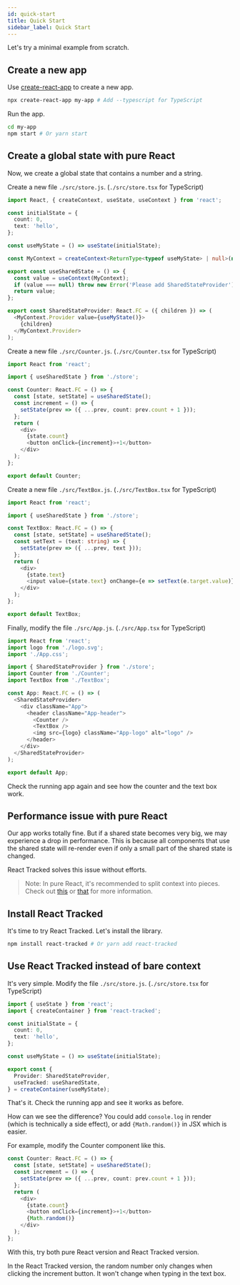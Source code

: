 ```yaml
---
id: quick-start
title: Quick Start
sidebar_label: Quick Start
---
```


Let's try a minimal example from scratch.

## Create a new app

Use [create-react-app](https://create-react-app.dev) to create a new app.

```bash
npx create-react-app my-app # Add --typescript for TypeScript
```

Run the app.

```bash
cd my-app
npm start # Or yarn start
```

## Create a global state with pure React

Now, we create a global state that contains a number and a string.

Create a new file `./src/store.js`. (`./src/store.tsx` for TypeScript)

```typescript ts2js
import React, { createContext, useState, useContext } from 'react';

const initialState = {
  count: 0,
  text: 'hello',
};

const useMyState = () => useState(initialState);

const MyContext = createContext<ReturnType<typeof useMyState> | null>(null);

export const useSharedState = () => {
  const value = useContext(MyContext);
  if (value === null) throw new Error('Please add SharedStateProvider');
  return value;
};

export const SharedStateProvider: React.FC = ({ children }) => (
  <MyContext.Provider value={useMyState()}>
    {children}
  </MyContext.Provider>
);
```

Create a new file `./src/Counter.js`. (`./src/Counter.tsx` for TypeScript)

```typescript ts2js
import React from 'react';

import { useSharedState } from './store';

const Counter: React.FC = () => {
  const [state, setState] = useSharedState();
  const increment = () => {
    setState(prev => ({ ...prev, count: prev.count + 1 }));
  };
  return (
    <div>
      {state.count}
      <button onClick={increment}>+1</button>
    </div>
  );
};

export default Counter;
```

Create a new file `./src/TextBox.js`. (`./src/TextBox.tsx` for TypeScript)

```typescript ts2js
import React from 'react';

import { useSharedState } from './store';

const TextBox: React.FC = () => {
  const [state, setState] = useSharedState();
  const setText = (text: string) => {
    setState(prev => ({ ...prev, text }));
  };
  return (
    <div>
      {state.text}
      <input value={state.text} onChange={e => setText(e.target.value)} />
    </div>
  );
};

export default TextBox;
```

Finally, modify the file `./src/App.js`. (`./src/App.tsx` for TypeScript)

```typescript ts2js
import React from 'react';
import logo from './logo.svg';
import './App.css';

import { SharedStateProvider } from './store';
import Counter from './Counter';
import TextBox from './TextBox';

const App: React.FC = () => (
  <SharedStateProvider>
    <div className="App">
      <header className="App-header">
        <Counter />
        <TextBox />
        <img src={logo} className="App-logo" alt="logo" />
      </header>
    </div>
  </SharedStateProvider>
);

export default App;
```

Check the running app again and see how the counter and the text box work.

## Performance issue with pure React

Our app works totally fine.
But if a shared state becomes very big,
we may experience a drop in performance.
This is because all components that use the shared state
will re-render even if only a small part of the shared state is changed.

React Tracked solves this issue without efforts.

> Note: In pure React, it's recommended to split context into pieces. Check out [this](https://blog.axlight.com/posts/4-options-to-prevent-extra-rerenders-with-react-context/) or [that](https://www.basefactor.com/global-state-with-react) for more information.

## Install React Tracked

It's time to try React Tracked.
Let's install the library.

```bash
npm install react-tracked # Or yarn add react-tracked
```

## Use React Tracked instead of bare context

It's very simple.
Modify the file `./src/store.js`. (`./src/store.tsx` for TypeScript)

```typescript ts2js
import { useState } from 'react';
import { createContainer } from 'react-tracked';

const initialState = {
  count: 0,
  text: 'hello',
};

const useMyState = () => useState(initialState);

export const {
  Provider: SharedStateProvider,
  useTracked: useSharedState,
} = createContainer(useMyState);
```

That's it. Check the running app and see it works as before.

How can we see the difference?
You could add `console.log` in render (which is technically a side effect),
or add `{Math.random()}` in JSX which is easier.

For example, modify the Counter component like this.

```typescript ts2js
const Counter: React.FC = () => {
  const [state, setState] = useSharedState();
  const increment = () => {
    setState(prev => ({ ...prev, count: prev.count + 1 }));
  };
  return (
    <div>
      {state.count}
      <button onClick={increment}>+1</button>
      {Math.random()}
    </div>
  );
};
```

With this, try both pure React version and React Tracked version.

In the React Tracked version,
the random number only changes when clicking the increment button.
It won't change when typing in the text box.
